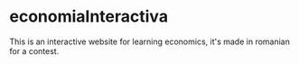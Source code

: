 # economiaInteractiva
This is an interactive website for learning economics, it's made in romanian for a contest.
